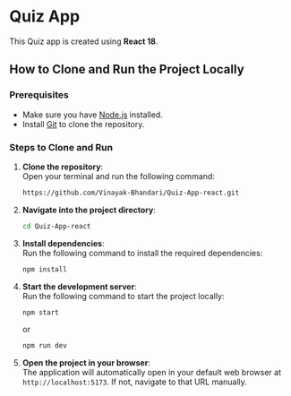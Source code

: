 
# Quiz App

This Quiz app is created using **React 18**. 

## How to Clone and Run the Project Locally

### Prerequisites
- Make sure you have [Node.js](https://nodejs.org/) installed.
- Install [Git](https://git-scm.com/) to clone the repository.

### Steps to Clone and Run

1. **Clone the repository**:  
   Open your terminal and run the following command:
   ```bash
   https://github.com/Vinayak-Bhandari/Quiz-App-react.git
   ```

2. **Navigate into the project directory**:
   ```bash
   cd Quiz-App-react
   ```

3. **Install dependencies**:  
   Run the following command to install the required dependencies:
   ```bash
   npm install
   ```

4. **Start the development server**:  
   Run the following command to start the project locally:
   ```bash
   npm start
   ```
   or
   ```bash
   npm run dev
   ```

5. **Open the project in your browser**:  
   The application will automatically open in your default web browser at `http://localhost:5173`. If not, navigate to that URL manually.
